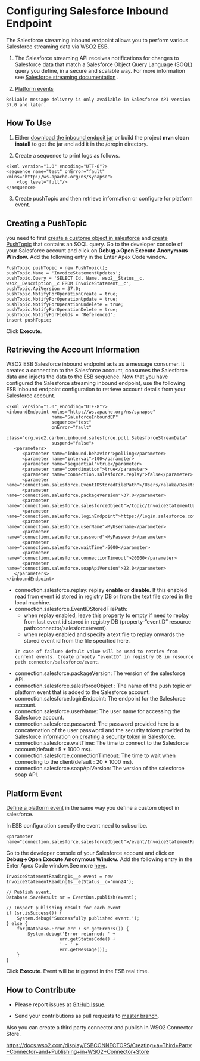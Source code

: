 # Configuring Salesforce Inbound Endpoint

The Salesforce streaming inbound endpoint allows you to perform various Salesforce streaming data via WSO2 ESB.

1. The Salesforce streaming API receives notifications for changes to Salesforce data that match a Salesforce Object Query Language (SOQL) query you define, in a secure and scalable way. For more information see [Salesforce streaming documentation](https://developer.salesforce.com/docs/atlas.en-us.202.0.api_streaming.meta/api_streaming/quick_start_workbench.htm) .

2. [Platform events](#platform-event)



```
Reliable message delivery is only available in Salesforce API version 37.0 and later.
```

## How To Use
1. Either [download the inbound endpoit jar](https://store.wso2.com/store/assets/esbconnector/details/fbb433b5-4d74-4064-84c2-e4b23c531aa2) or build the project **mvn clean install** to get the jar and add it in the <ESB-Home>/dropin directory.

2. Create a sequence to print logs as follows.
```
<?xml version="1.0" encoding="UTF-8"?>
<sequence name="test" onError="fault" xmlns="http://ws.apache.org/ns/synapse">
    <log level="full"/>
</sequence>
```
3. Create pushTopic and then retrieve information or configure for platform event.

## Creating a PushTopic 
you need to first [create a custome object in salesforce](https://developer.salesforce.com/docs/atlas.en-us.202.0.api_streaming.meta/api_streaming/create_object.htm) and [create PushTopic](https://developer.salesforce.com/docs/atlas.en-us.202.0.api_streaming.meta/api_streaming/create_a_pushtopic.htm) that contains an SOQL query.
Go to the developer console of your Salesforce account and click on **Debug->Open Execute Anonymous Window.** Add the following entry in the Enter Apex Code window. 

```
PushTopic pushTopic = new PushTopic();
pushTopic.Name = 'InvoiceStatementUpdates';
pushTopic.Query = 'SELECT Id, Name, wso2__Status__c, wso2__Description__c FROM InvoiceStatement__c';
pushTopic.ApiVersion = 37.0;
pushTopic.NotifyForOperationCreate = true;
pushTopic.NotifyForOperationUpdate = true;
pushTopic.NotifyForOperationUndelete = true;
pushTopic.NotifyForOperationDelete = true;
pushTopic.NotifyForFields = 'Referenced';
insert pushTopic;
```
Click **Execute**.


## Retrieving the Account Information 
WSO2 ESB Salesforce inbound endpoint acts as a message consumer. It creates a connection to the Salesforce account, consumes the Salesforce data and injects the data to the ESB sequence.
Now that you have configured the Salesforce streaming inbound endpoint, use the following ESB inbound endpoint configuration to retrieve account details from your Salesforce account.

```
<?xml version="1.0" encoding="UTF-8"?>
<inboundEndpoint xmlns="http://ws.apache.org/ns/synapse"
                 name="SaleforceInboundEP"
                 sequence="test"
                 onError="fault"
                 class="org.wso2.carbon.inbound.salesforce.poll.SalesforceStreamData"
                 suspend="false">
   <parameters>
      <parameter name="inbound.behavior">polling</parameter>
      <parameter name="interval">100</parameter>
      <parameter name="sequential">true</parameter>
      <parameter name="coordination">true</parameter>
      <parameter name="connection.salesforce.replay">false</parameter>
      <parameter name="connection.salesforce.EventIDStoredFilePath">/Users/nalaka/Desktop/a.txt</parameter>
      <parameter name="connection.salesforce.packageVersion">37.0</parameter>
      <parameter name="connection.salesforce.salesforceObject">/topic/InvoiceStatementUpdates</parameter>
      <parameter name="connection.salesforce.loginEndpoint">https://login.salesforce.com</parameter>
      <parameter name="connection.salesforce.userName">MyUsername</parameter>
      <parameter name="connection.salesforce.password">MyPassword</parameter>
      <parameter name="connection.salesforce.waitTime">5000</parameter>
      <parameter name="connection.salesforce.connectionTimeout">20000</parameter>
      <parameter name="connection.salesforce.soapApiVersion">22.0</parameter>
   </parameters>
</inboundEndpoint>
```
* connection.salesforce.replay: replay **enable** or **disable**. If this enabled read from event id stored in registry DB or from the text file stored in the local machine.
* connection.salesforce.EventIDStoredFilePath:
    - when replay enabled, leave this property to empty if need to replay from last event id stored in registry DB (property-“eventID” resource path:connector/salesforce/event).
    - when replay enabled and specify a text file to replay onwards the stored event id from the file specified here.
    ```
    In case of failure default value will be used to retriev from current events. Create propety “eventID” in registry DB in resource path connector/salesforce/event. 
    ```
* connection.salesforce.packageVersion: The version of the salesforce API.
* connection.salesforce.salesforceObject : The name of the push topic or platform event that is added to the Salesforce account.
* connection.salesforce.loginEndpoint: The endpoint for the Salesforce account.
* connection.salesforce.userName:  The user name for accessing the Salesforce account.
* connection.salesforce.password: The password provided here is a concatenation of the user password and the security token provided by Salesforce.[information on creating a security token in Salesforce](https://help.salesforce.com/articleView?id=user_security_token.htm&type=5).
* connection.salesforce.waitTime: The time to connect to the Salesforce account(default : 5 * 1000 ms).
* connection.salesforce.connectionTimeout: The time to wait when connecting to the client(default : 20 * 1000 ms).
* connection.salesforce.soapApiVersion: The version of the salesforce soap API.

## Platform Event
[Define a platform event](https://developer.salesforce.com/docs/atlas.en-us.platform_events.meta/platform_events/platform_events_intro.htm) in the same way you define a custom object in salesforce.


In ESB configuration specify the event need to subscribe.
```
<parameter name="connection.salesforce.salesforceObject">/event/InvoiceStatementReading1s__e</parameter>
```
Go to the developer console of your Salesforce account and click on **Debug->Open Execute Anonymous Window.** Add the following entry in the Enter Apex Code window.See more [here](https://developer.salesforce.com/docs/atlas.en-us.platform_events.meta/platform_events/platform_events_publish_apex.htm).

```
InvoiceStatementReading1s__e event = new InvoiceStatementReading1s__e(Status__c='nnn24');

// Publish event.
Database.SaveResult sr = EventBus.publish(event);

// Inspect publishing result for each event
if (sr.isSuccess()) {
    System.debug('Successfully published event.');
} else {
    for(Database.Error err : sr.getErrors()) {
        System.debug('Error returned: ' +
                    err.getStatusCode() +
                    ' - ' +
                    err.getMessage());
    }
}
```
Click **Execute**.
Event will be triggered in the ESB real time.

## How to Contribute

  * Please report issues at [GitHub Issue](https://github.com/wso2-extensions/esb-inbound-salesforce/issues).
   
  * Send your contributions as pull requests to [master branch](https://github.com/wso2-extensions/esb-inbound-salesforce).

Also you can create a third party connector and publish in WSO2 Connector Store.

https://docs.wso2.com/display/ESBCONNECTORS/Creating+a+Third+Party+Connector+and+Publishing+in+WSO2+Connector+Store